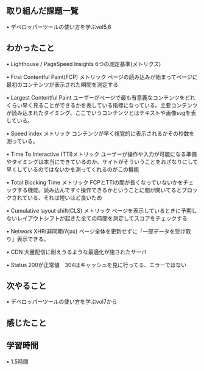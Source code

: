 ## 取り組んだ課題一覧
• デベロッパーツールの使い方を学ぶvol5,6

## わかったこと
• Lighthouse / PageSpeed Insights
6つの測定基準(メトリクス)

• First  Contentful  Paint(FCP) メトリック
ページの読み込みが始まってページに最初のコンテンツが表示された瞬間を測定する

• Largest  Contentful  Paint
ユーザーがページで最も有意義なコンテンツをどれくらい早く見ることができるかを表している指標になっている。主要コンテンツが読み込まれたタイミング、ここでいうコンテンツとはテキストや画像svgを表している。

• Speed index メトリック
コンテンツが早く視覚的に表示されるかその秒数を測っている。

• Time  To Interactive (TTI)メトリック
ユーザーが操作や入力が可能になる準備やタイミングは本当にできているのか、サイトがそういうことをおざなりにして早くしているのではないかを測ってくれるのがこの機能

• Total Blocking Time メトリック
FCPとTTIの間が長くなっていないかをチェックする機能。読み込んですぐ操作できるかということに間が開いてるとブロックされている、それは短いほど良いため

• Cumulative layout shift(CLS) メトリック
ページを表示しているときに予期しないレイアウトシフトが起きた全ての時間を測定してスコアをチェックする

• Network
XHR(非同期/Ajax)
ページ全体を更新せずに「一部データを受け取り」表示できる。

• CDN
大量配信に耐えうるような最適化が施されたサーバ

• Status
200が正常値　304はキャッシュを見に行ってる、エラーではない

## 次やること
• デベロッパーツールの使い方を学ぶvol7から

## 感じたこと

## 学習時間
• 1.5時間
